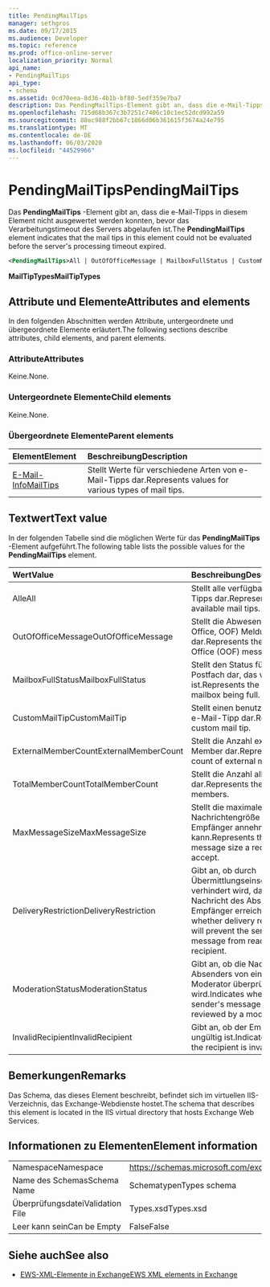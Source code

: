 ```yaml
---
title: PendingMailTips
manager: sethgros
ms.date: 09/17/2015
ms.audience: Developer
ms.topic: reference
ms.prod: office-online-server
localization_priority: Normal
api_name:
- PendingMailTips
api_type:
- schema
ms.assetid: 0cd70eea-8d36-4b1b-bf80-5edf359e7ba7
description: Das PendingMailTips-Element gibt an, dass die e-Mail-Tipps in diesem Element nicht ausgewertet werden konnten, bevor das Verarbeitungstimeout des Servers abgelaufen ist.
ms.openlocfilehash: 715d68b367c3b7251c7406c10c1ec52dcd992a59
ms.sourcegitcommit: 88ec988f2bb67c1866d06b361615f3674a24e795
ms.translationtype: MT
ms.contentlocale: de-DE
ms.lasthandoff: 06/03/2020
ms.locfileid: "44529966"
---
```

# <a name="pendingmailtips"></a><span data-ttu-id="e692f-103">PendingMailTips</span><span class="sxs-lookup"><span data-stu-id="e692f-103">PendingMailTips</span></span>

<span data-ttu-id="e692f-104">Das **PendingMailTips** -Element gibt an, dass die e-Mail-Tipps in diesem Element nicht ausgewertet werden konnten, bevor das Verarbeitungstimeout des Servers abgelaufen ist.</span><span class="sxs-lookup"><span data-stu-id="e692f-104">The **PendingMailTips** element indicates that the mail tips in this element could not be evaluated before the server's processing timeout expired.</span></span> 
  
```XML
<PendingMailTips>All | OutOfOfficeMessage | MailboxFullStatus | CustomMailTip | ExternalMemberCount | TotalMemberCount | MaxMessageSize | DeliveryRestriction | ModerateStatus | InvalidRecipient</PendingMailTips>
```

 <span data-ttu-id="e692f-105">**MailTipTypes**</span><span class="sxs-lookup"><span data-stu-id="e692f-105">**MailTipTypes**</span></span>
## <a name="attributes-and-elements"></a><span data-ttu-id="e692f-106">Attribute und Elemente</span><span class="sxs-lookup"><span data-stu-id="e692f-106">Attributes and elements</span></span>

<span data-ttu-id="e692f-107">In den folgenden Abschnitten werden Attribute, untergeordnete und übergeordnete Elemente erläutert.</span><span class="sxs-lookup"><span data-stu-id="e692f-107">The following sections describe attributes, child elements, and parent elements.</span></span>
  
### <a name="attributes"></a><span data-ttu-id="e692f-108">Attribute</span><span class="sxs-lookup"><span data-stu-id="e692f-108">Attributes</span></span>

<span data-ttu-id="e692f-109">Keine.</span><span class="sxs-lookup"><span data-stu-id="e692f-109">None.</span></span>
  
### <a name="child-elements"></a><span data-ttu-id="e692f-110">Untergeordnete Elemente</span><span class="sxs-lookup"><span data-stu-id="e692f-110">Child elements</span></span>

<span data-ttu-id="e692f-111">Keine.</span><span class="sxs-lookup"><span data-stu-id="e692f-111">None.</span></span>
  
### <a name="parent-elements"></a><span data-ttu-id="e692f-112">Übergeordnete Elemente</span><span class="sxs-lookup"><span data-stu-id="e692f-112">Parent elements</span></span>

|<span data-ttu-id="e692f-113">**Element**</span><span class="sxs-lookup"><span data-stu-id="e692f-113">**Element**</span></span>|<span data-ttu-id="e692f-114">**Beschreibung**</span><span class="sxs-lookup"><span data-stu-id="e692f-114">**Description**</span></span>|
|:-----|:-----|
|[<span data-ttu-id="e692f-115">E-Mail-Info</span><span class="sxs-lookup"><span data-stu-id="e692f-115">MailTips</span></span>](mailtips.md) <br/> |<span data-ttu-id="e692f-116">Stellt Werte für verschiedene Arten von e-Mail-Tipps dar.</span><span class="sxs-lookup"><span data-stu-id="e692f-116">Represents values for various types of mail tips.</span></span>  <br/> |
   
## <a name="text-value"></a><span data-ttu-id="e692f-117">Textwert</span><span class="sxs-lookup"><span data-stu-id="e692f-117">Text value</span></span>

<span data-ttu-id="e692f-118">In der folgenden Tabelle sind die möglichen Werte für das **PendingMailTips** -Element aufgeführt.</span><span class="sxs-lookup"><span data-stu-id="e692f-118">The following table lists the possible values for the **PendingMailTips** element.</span></span> 
  
|<span data-ttu-id="e692f-119">**Wert**</span><span class="sxs-lookup"><span data-stu-id="e692f-119">**Value**</span></span>|<span data-ttu-id="e692f-120">**Beschreibung**</span><span class="sxs-lookup"><span data-stu-id="e692f-120">**Description**</span></span>|
|:-----|:-----|
|<span data-ttu-id="e692f-121">Alle</span><span class="sxs-lookup"><span data-stu-id="e692f-121">All</span></span>  <br/> |<span data-ttu-id="e692f-122">Stellt alle verfügbaren e-Mail-Tipps dar.</span><span class="sxs-lookup"><span data-stu-id="e692f-122">Represents all available mail tips.</span></span>  <br/> |
|<span data-ttu-id="e692f-123">OutOfOfficeMessage</span><span class="sxs-lookup"><span data-stu-id="e692f-123">OutOfOfficeMessage</span></span>  <br/> |<span data-ttu-id="e692f-124">Stellt die Abwesenheit (Out of Office, OOF) Meldung dar.</span><span class="sxs-lookup"><span data-stu-id="e692f-124">Represents the Out of Office (OOF) message.</span></span>  <br/> |
|<span data-ttu-id="e692f-125">MailboxFullStatus</span><span class="sxs-lookup"><span data-stu-id="e692f-125">MailboxFullStatus</span></span>  <br/> |<span data-ttu-id="e692f-126">Stellt den Status für ein Postfach dar, das voll ist.</span><span class="sxs-lookup"><span data-stu-id="e692f-126">Represents the status for a mailbox being full.</span></span>  <br/> |
|<span data-ttu-id="e692f-127">CustomMailTip</span><span class="sxs-lookup"><span data-stu-id="e692f-127">CustomMailTip</span></span>  <br/> |<span data-ttu-id="e692f-128">Stellt einen benutzerdefinierten e-Mail-Tipp dar.</span><span class="sxs-lookup"><span data-stu-id="e692f-128">Represents a custom mail tip.</span></span>  <br/> |
|<span data-ttu-id="e692f-129">ExternalMemberCount</span><span class="sxs-lookup"><span data-stu-id="e692f-129">ExternalMemberCount</span></span>  <br/> |<span data-ttu-id="e692f-130">Stellt die Anzahl externer Member dar.</span><span class="sxs-lookup"><span data-stu-id="e692f-130">Represents the count of external members.</span></span>  <br/> |
|<span data-ttu-id="e692f-131">TotalMemberCount</span><span class="sxs-lookup"><span data-stu-id="e692f-131">TotalMemberCount</span></span>  <br/> |<span data-ttu-id="e692f-132">Stellt die Anzahl aller Elemente dar.</span><span class="sxs-lookup"><span data-stu-id="e692f-132">Represents the count of all members.</span></span>  <br/> |
|<span data-ttu-id="e692f-133">MaxMessageSize</span><span class="sxs-lookup"><span data-stu-id="e692f-133">MaxMessageSize</span></span>  <br/> |<span data-ttu-id="e692f-134">Stellt die maximale Nachrichtengröße dar, die ein Empfänger annehmen kann.</span><span class="sxs-lookup"><span data-stu-id="e692f-134">Represents the maximum message size a recipient can accept.</span></span>  <br/> |
|<span data-ttu-id="e692f-135">DeliveryRestriction</span><span class="sxs-lookup"><span data-stu-id="e692f-135">DeliveryRestriction</span></span>  <br/> |<span data-ttu-id="e692f-136">Gibt an, ob durch Übermittlungseinschränkungen verhindert wird, dass die Nachricht des Absenders den Empfänger erreicht.</span><span class="sxs-lookup"><span data-stu-id="e692f-136">Indicates whether delivery restrictions will prevent the sender's message from reaching the recipient.</span></span>  <br/> |
|<span data-ttu-id="e692f-137">ModerationStatus</span><span class="sxs-lookup"><span data-stu-id="e692f-137">ModerationStatus</span></span>  <br/> |<span data-ttu-id="e692f-138">Gibt an, ob die Nachricht des Absenders von einem Moderator überprüft wird.</span><span class="sxs-lookup"><span data-stu-id="e692f-138">Indicates whether the sender's message will be reviewed by a moderator.</span></span>  <br/> |
|<span data-ttu-id="e692f-139">InvalidRecipient</span><span class="sxs-lookup"><span data-stu-id="e692f-139">InvalidRecipient</span></span>  <br/> |<span data-ttu-id="e692f-140">Gibt an, ob der Empfänger ungültig ist.</span><span class="sxs-lookup"><span data-stu-id="e692f-140">Indicates whether the recipient is invalid.</span></span>  <br/> |
   
## <a name="remarks"></a><span data-ttu-id="e692f-141">Bemerkungen</span><span class="sxs-lookup"><span data-stu-id="e692f-141">Remarks</span></span>

<span data-ttu-id="e692f-142">Das Schema, das dieses Element beschreibt, befindet sich im virtuellen IIS-Verzeichnis, das Exchange-Webdienste hostet.</span><span class="sxs-lookup"><span data-stu-id="e692f-142">The schema that describes this element is located in the IIS virtual directory that hosts Exchange Web Services.</span></span>
  
## <a name="element-information"></a><span data-ttu-id="e692f-143">Informationen zu Elementen</span><span class="sxs-lookup"><span data-stu-id="e692f-143">Element information</span></span>

|||
|:-----|:-----|
|<span data-ttu-id="e692f-144">Namespace</span><span class="sxs-lookup"><span data-stu-id="e692f-144">Namespace</span></span>  <br/> |https://schemas.microsoft.com/exchange/services/2006/types  <br/> |
|<span data-ttu-id="e692f-145">Name des Schemas</span><span class="sxs-lookup"><span data-stu-id="e692f-145">Schema Name</span></span>  <br/> |<span data-ttu-id="e692f-146">Schematypen</span><span class="sxs-lookup"><span data-stu-id="e692f-146">Types schema</span></span>  <br/> |
|<span data-ttu-id="e692f-147">Überprüfungsdatei</span><span class="sxs-lookup"><span data-stu-id="e692f-147">Validation File</span></span>  <br/> |<span data-ttu-id="e692f-148">Types.xsd</span><span class="sxs-lookup"><span data-stu-id="e692f-148">Types.xsd</span></span>  <br/> |
|<span data-ttu-id="e692f-149">Leer kann sein</span><span class="sxs-lookup"><span data-stu-id="e692f-149">Can be Empty</span></span>  <br/> |<span data-ttu-id="e692f-150">False</span><span class="sxs-lookup"><span data-stu-id="e692f-150">False</span></span>  <br/> |
   
## <a name="see-also"></a><span data-ttu-id="e692f-151">Siehe auch</span><span class="sxs-lookup"><span data-stu-id="e692f-151">See also</span></span>



- [<span data-ttu-id="e692f-152">EWS-XML-Elemente in Exchange</span><span class="sxs-lookup"><span data-stu-id="e692f-152">EWS XML elements in Exchange</span></span>](ews-xml-elements-in-exchange.md)

